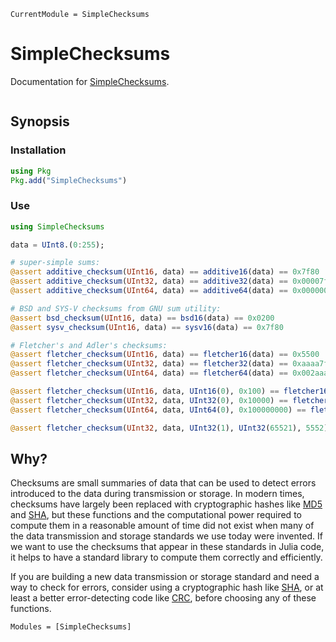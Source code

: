 ```@meta
CurrentModule = SimpleChecksums
```

# SimpleChecksums

Documentation for [SimpleChecksums](https://github.com/reallyasi9/SimpleChecksums.jl).

```@index
```

## Synopsis

### Installation

```julia
using Pkg
Pkg.add("SimpleChecksums")
```

### Use

```julia
using SimpleChecksums

data = UInt8.(0:255);

# super-simple sums:
@assert additive_checksum(UInt16, data) == additive16(data) == 0x7f80
@assert additive_checksum(UInt32, data) == additive32(data) == 0x00007f80
@assert additive_checksum(UInt64, data) == additive64(data) == 0x0000000000007f80

# BSD and SYS-V checksums from GNU sum utility:
@assert bsd_checksum(UInt16, data) == bsd16(data) == 0x0200
@assert sysv_checksum(UInt16, data) == sysv16(data) == 0x7f80

# Fletcher's and Adler's checksums:
@assert fletcher_checksum(UInt16, data) == fletcher16(data) == 0x5500
@assert fletcher_checksum(UInt32, data) == fletcher32(data) == 0xaaaa7f80
@assert fletcher_checksum(UInt64, data) == fletcher64(data) == 0x002aaa8000007f80

@assert fletcher_checksum(UInt16, data, UInt16(0), 0x100) == fletcher16a(data) == 0x8080
@assert fletcher_checksum(UInt32, data, UInt32(0), 0x10000) == fletcher32a(data) == 0xaa807f80
@assert fletcher_checksum(UInt64, data, UInt64(0), 0x100000000) == fletcher64a(data) == 0x002aaa8000007f80

@assert fletcher_checksum(UInt32, data, UInt32(1), UInt32(65521), 5552) == adler32(data) == 0xadf67f81
```

## Why?

Checksums are small summaries of data that can be used to detect errors introduced to the data during transmission or storage. In modern times, checksums have largely been replaced with cryptographic hashes like [MD5](https://github.com/JuliaCrypto/MD5.jl) and [SHA](https://docs.julialang.org/en/v1/stdlib/SHA/), but these functions and the computational power required to compute them in a reasonable amount of time did not exist when many of the data transmission and storage standards we use today were invented. If we want to use the checksums that appear in these standards in Julia code, it helps to have a standard library to compute them correctly and efficiently.

If you are building a new data transmission or storage standard and need a way to check for errors, consider using a cryptographic hash like [SHA](https://docs.julialang.org/en/v1/stdlib/SHA/), or at least a better error-detecting code like [CRC](https://github.com/JuliaIO/CRC32.jl), before choosing any of these functions.

```@autodocs
Modules = [SimpleChecksums]
```
